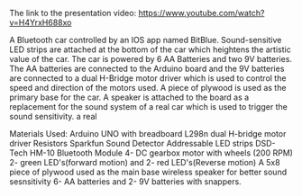 The link to the presentation video:
https://www.youtube.com/watch?v=H4YrxH688xo
  

A Bluetooth car controlled by an IOS app named BitBlue. Sound-sensitive LED strips are attached at the bottom of the car which heightens the artistic value of the car. The car is powered by 6 AA Batteries and two 9V batteries. 
  The AA batteries are connected to the Arduino board and the 9V batteries are connected to a dual H-Bridge motor driver which is used to control the speed and direction of the motors used. A piece of plywood is used as the primary base for the car. A speaker is attached to the board as a replacement for the sound system of a real car which is used to trigger the sound sensitivity. a real 

Materials Used:
  Arduino UNO with breadboard 
  L298n dual H-bridge motor driver 
  Resistors
  Sparkfun Sound Detector
  Addressable LED strips
  DSD- Tech HM-10 Bluetooth Module 
  4- DC gearbox motor with wheels (200 RPM) 
  2- green LED's(forward motion) and 2- red LED's(Reverse motion)
  A 5x8 piece of plywood used as the main base 
  wireless speaker for better sound sesnsitivity 
  6- AA batteries and 2- 9V batteries with snappers.
  
  
  
  
